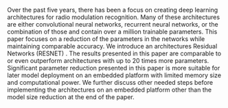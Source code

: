 Over the past five years, there has been a focus on creating deep learning architectures for radio modulation recognition. Many of these architectures are either convolutional neural networks, recurrent neural networks, or the combination of those and contain over a million trainable parameters. This paper focuses on a reduction of the parameters in the networks while maintaining comparable accuracy. We introduce an architectures Residual Networks (RESNET) . The results presented in this paper are comparable to or even outperform architectures with up to 20 times more parameters. Significant parameter reduction presented in this paper is more suitable for later model deployment on an embedded platform with limited memory size and computational power. We further discuss other needed steps before implementing the architectures on an embedded platform other than the model size reduction at the end of the paper.
